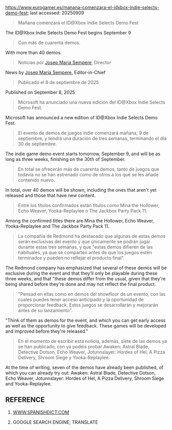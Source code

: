 https://www.eurogamer.es/manana-comenzara-el-idxbox-indie-selects-demo-fest; last accessed: 20250909

> Mañana comenzará el ID@Xbox Indie Selects Demo Fest

The ID@Xbox Indie Selects Demo Fest begins September 9

> Con más de cuarenta demos.

With more than 40 demos.

> Noticias por [Josep Maria Sempere](https://www.eurogamer.es/authors/josep-maria-sempere), Director

News by [Josep Maria Sempere](https://www.eurogamer.es/authors/josep-maria-sempere), Editor-in-Chief

> Publicado el 8 de septiembre de 2025

Published on September 8, 2025

> Microsoft ha anunciado una nueva edición del ID@Xbox Indie Selects Demo Fest.

Microsoft has announced a new edition of ID@Xbox Indie Selects Demo Fest.

> El evento de demos de juegos indie comenzará mañana, 9 de septiembre, y tendrá una duración de tres semanas, terminando el día 30 de septiembre.

The indie game demo event starts tomorrow, September 9, and will be as long as three weeks, finishing on the 30th of September.

> En total se ofrecerán más de cuarenta demos, tanto de juegos que todavía no se han estrenado como de otros a los que se les añade contenido nuevo.

In total, over 40 demos will be shown, including the ones that aren't yet released and those that have new content.

> Entre los títulos confirmados están títulos como Mina the Hollower, Echo Weaver, Yooka-Replaylee o The Jackbox Party Pack 11.

Among the confirmed titles there are Mina the Hollower, Echo Weaver, Yooka-Replaylee and The Jackbox Party Pack 11.

> La compañía de Redmond ha destacado que algunas de estas demos serán exclusivas del evento y que únicamente se podrán jugar durante estas tres semanas, y que "estas demos difieren de las habituales, ya que se comparten antes de que los juegos estén terminados y pueden no reflejar el producto final".

The Redmond company has emphasized that several of these demos will be exclusive during the event and that they'll only be playable during these three weeks, and that "these demos differ from the usual, given that they're being shared before they're done and may not reflect the final product.

> "Pensad en ellas como en demos del showfloor de un evento, con las cuales puedes tener acceso anticipado y la oportunidad de proporcionar feedback. Estos juegos se desarrollarán y mejorarán antes de su lanzamiento".

"Think of them as demos for the event, and which you can get early access as well as the opportunity to give feedback. These games will be developed and improved before they're released."

> En el momento de escribir esta noticia, además, siete de las demos ya se han publicado, con ya podéis probar Awaken: Astral Blade, Detective Dotson, Echo Weaver, Jotunnslayer: Hordes of Hel, A Pizza Delivery, Shroom Siege y Yooka-Replaylee. 

At the time of writing, seven of the demos have already been published, of which you can already try out: Awaken: Astral Blade, Detective Dotson, Echo Weaver, Jotunnslayer: Hordes of Hel, A Pizza Delivery, Shroom Siege and Yooka-Replaylee.

## REFERENCE

1) [WWW.SPANISHDICT.COM](https://www.spanishdict.com)

2) GOOGLE SEARCH ENGINE; TRANSLATE